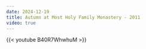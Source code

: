 ```yaml
---
date: 2024-12-19
title: Autumn at Most Holy Family Monastery - 2011
video: true
---
```



{{< youtube B40R7WhwhuM >}}
